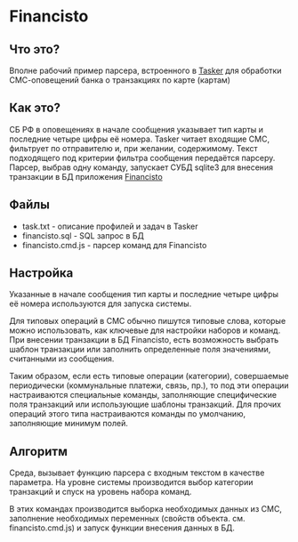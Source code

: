 # Financisto

## Что это?

Вполне рабочий пример парсера, встроенного в [Tasker](tasker.dinglisch.net/index.html) для обработки СМС-оповещений банка о транзакциях по карте (картам)

## Как это?

СБ РФ в оповещениях в начале сообщения указывает тип карты и последние четыре цифры её номера.
Tasker читает входящие СМС, фильтрует по отправителю и, при желании, содержимому.
Текст подходящего под критерии фильтра сообщения передаётся парсеру.
Парсер, выбрав одну команду, запускает СУБД sqlite3 для внесения транзакции в БД приложения [Financisto](http://4pda.ru/forum/index.php?showtopic=141782)

## Файлы

- task.txt - описание профилей и задач в Tasker
- financisto.sql - SQL запрос в БД
- financisto.cmd.js - парсер команд для Financisto

## Настройка

Указанные в начале сообщения тип карты и последние четыре цифры её номера используются для запуска системы.

Для типовых операций в СМС обычно пишутся типовые слова, которые можно использовать, как ключевые для настройки наборов и команд.
При внесении транзакции в БД Financisto, есть возможность выбрать шаблон транзакции или заполнить определенные поля значениями, считанными из сообщения.

Таким образом, если есть типовые операции (категории), совершаемые периодически (коммунальные платежи, связь, пр.), 
то под эти операции настраиваются специальные команды, заполняющие специфические поля транзакций или использующие шаблоны транзакций.
Для прочих операций этого типа настраиваются команды по умолчанию, заполняющие минимум полей.

## Алгоритм

Среда, вызывает функцию парсера с входным текстом в качестве параметра. На уровне системы производится выбор категории транзакций и спуск на уровень набора команд.

В этих командах производится выборка необходимых данных из СМС, заполнение необходимых переменных (свойств объекта. см. financisto.cmd.js) и запуск функции внесения данных в БД.
